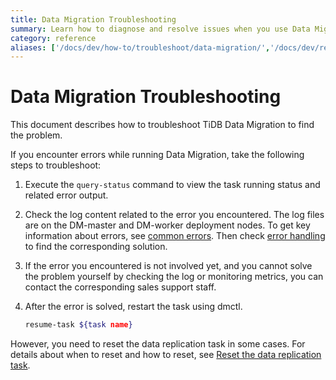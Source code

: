 ```yaml
---
title: Data Migration Troubleshooting
summary: Learn how to diagnose and resolve issues when you use Data Migration.
category: reference
aliases: ['/docs/dev/how-to/troubleshoot/data-migration/','/docs/dev/reference/tools/data-migration/troubleshoot/dm/','/docs/v3.1/reference/tools/data-migration/troubleshoot/dm/','/docs/stable/reference/tools/data-migration/troubleshoot/dm/','/docs/v2.1/reference/tools/data-migration/troubleshoot/dm/']
---
```


# Data Migration Troubleshooting

This document describes how to troubleshoot TiDB Data Migration to find the problem.

If you encounter errors while running Data Migration, take the following steps to troubleshoot:

1. Execute the `query-status` command to view the task running status and related error output.

2. Check the log content related to the error you encountered. The log files are on the DM-master and DM-worker deployment nodes. To get key information about errors, see [common errors](error-system.md). Then check [error handling](error-handling.md) to find the corresponding solution.

3. If the error you encountered is not involved yet, and you cannot solve the problem yourself by checking the log or monitoring metrics, you can contact the corresponding sales support staff.

4. After the error is solved, restart the task using dmctl.

    ```bash
    resume-task ${task name}
    ```

However, you need to reset the data replication task in some cases. For details about when to reset and how to reset, see [Reset the data replication task](faq.md#reset-the-data-replication-task).
